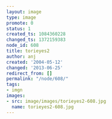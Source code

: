 ```yaml
---
layout: image
type: image
promote: 0
status: 1
created_ts: 1084360228
changed_ts: 1372159383
node_id: 608
title: torieyes2
author: anj
created: '2004-05-12'
changed: '2013-06-25'
redirect_from: []
permalink: "/node/608/"
tags:
- imgn
images:
- src: image/images/torieyes2-608.jpg
  name: torieyes2-608.jpg
---
```


